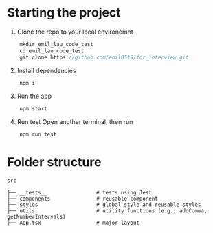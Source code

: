 # Starting the project

1. Clone the repo to your local environemnt 

```javascript
    mkdir emil_lau_code_test
    cd emil_lau_code_test
    git clone https://github.com/emil0519/for_interview.git
```

2. Install dependencies
```javascript
    npm i
```

3. Run the app
```javascript
    npm start
```
4. Run test
Open another terminal, then run
```javascript
    npm run test
```

# Folder structure

    src
    .
    ├── __tests__                # tests using Jest
    ├── components               # reusable component
    ├── styles                   # global style and reusable styles
    ├── utils                    # utility functions (e.g., addComma, getNumberIntervals)
    ├── App.tsx                  # major layout